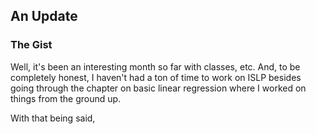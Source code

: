 ## An Update

### The Gist 

Well, it's been an interesting month so far with classes, etc. And, to be completely honest, I haven't had a ton of time to work on ISLP besides going through the chapter on basic linear regression where I worked on things from the ground up. 

With that being said,
